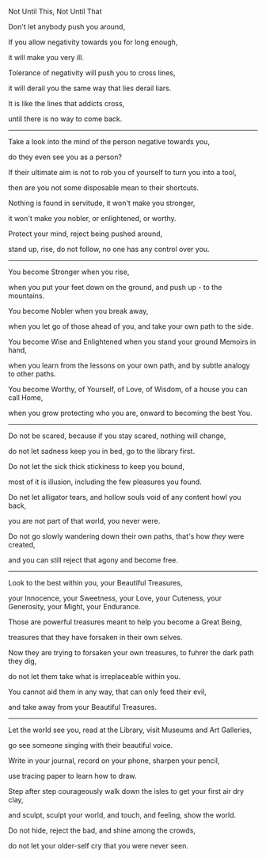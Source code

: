 Not Until This, Not Until That

Don't let anybody push you around,

If you allow negativity towards you for long enough,

it will make you very ill.

Tolerance of negativity will push you to cross lines,

it will derail you the same way that lies derail liars.

It is like the lines that addicts cross,

until there is no way to come back.

---

Take a look into the mind of the person negative towards you,

do they even see you as a person?

If their ultimate aim is not to rob you of yourself to turn you into a tool,

then are you not some disposable mean to their shortcuts.

Nothing is found in servitude, it won't make you stronger,

it won't make you nobler, or enlightened, or worthy.

Protect your mind, reject being pushed around,

stand up, rise, do not follow, no one has any control over you.

---

You become Stronger when you rise,

when you put your feet down on the ground, and push up - to the mountains.

You become Nobler when you break away,

when you let go of those ahead of you, and take your own path to the side.

You become Wise and Enlightened when you stand your ground Memoirs in hand,

when you learn from the lessons on your own path, and by subtle analogy to other paths.

You become Worthy, of Yourself, of Love, of Wisdom, of a house you can call Home,

when you grow protecting who you are, onward to becoming the best You.

---

Do not be scared, because if you stay scared, nothing will change,

do not let sadness keep you in bed, go to the library first.

Do not let the sick thick stickiness to keep you bound,

most of it is illusion, including the few pleasures you found.

Do net let alligator tears, and hollow souls void of any content howl you back,

you are not part of that world, you never were.

Do not go slowly wandering down their own paths, that's how *they* were created,

and you can still reject that agony and become free.

---

Look to the best within you, your Beautiful Treasures,

your Innocence, your Sweetness, your Love, your Cuteness, your Generosity, your Might, your Endurance.

Those are powerful treasures meant to help you become a Great Being,

treasures that they have forsaken in their own selves.

Now they are trying to forsaken your own treasures, to fuhrer the dark path they dig,

do not let them take what is irreplaceable within you.

You cannot aid them in any way, that can only feed their evil,

and take away from your Beautiful Treasures.

---

Let the world see you, read at the Library, visit Museums and Art Galleries,

go see someone singing with their beautiful voice.

Write in your journal, record on your phone, sharpen your pencil,

use tracing paper to learn how to draw.

Step after step courageously walk down the isles to get your first air dry clay,

and sculpt, sculpt your world, and touch, and feeling, show the world.

Do not hide, reject the bad, and shine among the crowds,

do not let your older-self cry that you were never seen.
